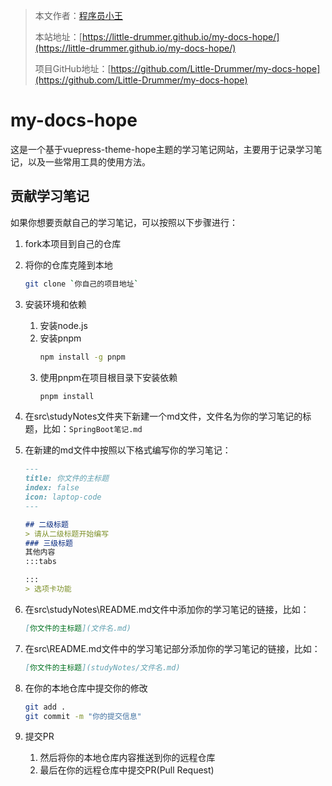 > 本文作者：[程序员小王](https://github.com/Little-Drummer)
>
> 本站地址：[https://little-drummer.github.io/my-docs-hope/](https://little-drummer.github.io/my-docs-hope/)
>
> 项目GitHub地址：[https://github.com/Little-Drummer/my-docs-hope](https://github.com/Little-Drummer/my-docs-hope)

# my-docs-hope

这是一个基于vuepress-theme-hope主题的学习笔记网站，主要用于记录学习笔记，以及一些常用工具的使用方法。

## 贡献学习笔记

如果你想要贡献自己的学习笔记，可以按照以下步骤进行：

1. fork本项目到自己的仓库
2. 将你的仓库克隆到本地  
   ```bash
   git clone `你自己的项目地址`
    ```
3. 安装环境和依赖
   1. 安装node.js
   2. 安装pnpm
      ```bash
      npm install -g pnpm
      ```
   3. 使用pnpm在项目根目录下安装依赖
      ```bash
      pnpm install
      ```

4. 在src\studyNotes文件夹下新建一个md文件，文件名为你的学习笔记的标题，比如：`SpringBoot笔记.md`
5. 在新建的md文件中按照以下格式编写你的学习笔记：
   ```markdown
   ---
   title: 你文件的主标题
   index: false
   icon: laptop-code
   ---
   
   ## 二级标题 
   > 请从二级标题开始编写
   ### 三级标题
   其他内容
   :::tabs 
   
   :::
   > 选项卡功能
   ```
6. 在src\studyNotes\README.md文件中添加你的学习笔记的链接，比如：
   ```markdown
   [你文件的主标题](文件名.md)
   ```
7. 在src\README.md文件中的学习笔记部分添加你的学习笔记的链接，比如：
   ```markdown
   [你文件的主标题](studyNotes/文件名.md)
   ```
8. 在你的本地仓库中提交你的修改
   ```bash
   git add .
   git commit -m "你的提交信息"
   ```
9. 提交PR
   1. 然后将你的本地仓库内容推送到你的远程仓库
   2. 最后在你的远程仓库中提交PR(Pull Request)

